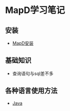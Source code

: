 # MapD学习笔记
## 安装
- [MapD安装](/DataBase/MapD/Install/Install.md)
## 基础知识
- 查询语句与sql差不多
## 各种语言使用方法
- [Java](/DataBase/MapD/Language/Java.md)
